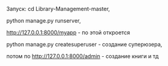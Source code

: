 Запуск: cd Library-Management-master,

python manage.py runserver,

http://127.0.0.1:8000/myapp - по этой откроется

python manage.py createsuperuser - создание суперюзера,

потом по http://127.0.0.1:8000/admin - создание книги и тд
